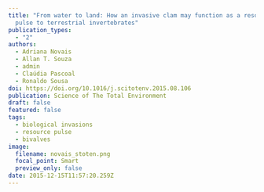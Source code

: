 ```yaml
---
title: "From water to land: How an invasive clam may function as a resource
  pulse to terrestrial invertebrates"
publication_types:
  - "2"
authors:
  - Adriana Novais
  - Allan T. Souza
  - admin
  - Claúdia Pascoal
  - Ronaldo Sousa
doi: https://doi.org/10.1016/j.scitotenv.2015.08.106
publication: Science of The Total Environment
draft: false
featured: false
tags:
  - biological invasions
  - resource pulse
  - bivalves
image:
  filename: novais_stoten.png
  focal_point: Smart
  preview_only: false
date: 2015-12-15T11:57:20.259Z
---
```

